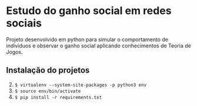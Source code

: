 # Estudo do ganho social em redes sociais

Projeto desenvolvido em python para simular o comportamento de individuos e observar o ganho social aplicando 
conhecimentos de Teoria de Jogos.


## Instalação do projetos
2. `$ virtualenv --system-site-packages -p python3 env`
3. `$ source env/bin/activate`
4. `$ pip install -r requirements.txt`
